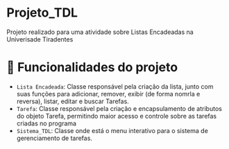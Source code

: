 # Projeto_TDL

Projeto realizado para uma atividade sobre Listas Encadeadas na Univerisade Tiradentes

# :hammer: Funcionalidades do projeto
- `Lista Encadeada`:  Classe responsável pela criação da lista, junto com suas funções para adicionar, remover, exibir (de forma nomrla e reversa), listar, editar e buscar Tarefas.
- `Tarefa`: Classe responsável pela criação e encapsulamento de atributos do objeto Tarefa, permitindo maior acesso e controle sobre as tarefas criadas no programa
- `Sistema_TDL`: Classe onde está o menu interativo para o sistema de gerenciamento de tarefas.
